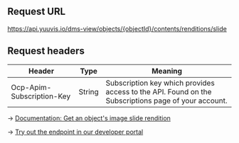 ## Request URL
https://api.yuuvis.io/dms-view/objects/{objectId}/contents/renditions/slide

## Request headers
| Header                    | Type   | Meaning                                                                                             |
|---------------------------|--------|-----------------------------------------------------------------------------------------------------|
| Ocp-Apim-Subscription-Key | String | Subscription key which provides access to the API. Found on the Subscriptions page of your account. |

&rarr; [Documentation: Get an object's image slide rendition](https://github.com/yuuvis/Documentation/wiki/Rendition-requests)

&rarr; [Try out the endpoint in our developer portal](https://developer.yuuvis.com/Apis/Endpoints/dms-view-api)
